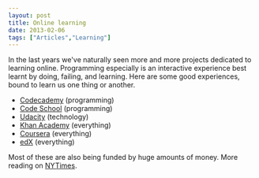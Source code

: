 ```yaml
---
layout: post
title: Online learning
date: 2013-02-06
tags: ["Articles","Learning"]
---
```


In the last years we've naturally seen more and more projects dedicated to learning online. Programming especially is an interactive experience best learnt by doing, failing, and learning. Here are some good experiences, bound to learn us one thing or another.

*   [Codecademy](http://www.codecademy.com/) (programming)
*   [Code School](http://www.codeschool.com/courses) (programming)
*   [Udacity](https://www.udacity.com/) (technology)
*   [Khan Academy](https://www.khanacademy.org/) (everything)
*   [Coursera](https://www.coursera.org/) (everything)
*   [edX](https://www.edx.org/) (everything)

Most of these are also being funded by huge amounts of money. More reading on [NYTimes](http://www.nytimes.com/2012/11/04/education/edlife/massive-open-online-courses-are-multiplying-at-a-rapid-pace.html?pagewanted=all&_r=0).